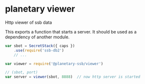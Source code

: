 # planetary viewer

Http viewer of ssb data

This exports a function that starts a server. It should be used as a dependency of another module.

```js
var sbot = SecretStack({ caps })
    .use(require('ssb-db2')
    // ...

var viewer = require('@planetary-ssb/viewer')

// (sbot, port)
var server = viewer(sbot, 8888)  // now http server is started
```

